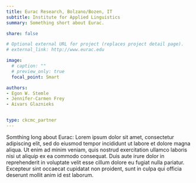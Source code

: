 ```yaml
---
title: Eurac Research, Bolzano/Bozen, IT
subtitle: Institute for Applied Linguistics
summary: Something short about Eurac.

share: false

# Optional external URL for project (replaces project detail page).
# external_link: http://www.eurac.edu

image:
  # caption: ""
  # preview_only: true
  focal_point: Smart

authors:
- Egon W. Stemle
- Jennifer-Carmen Frey
- Aivars Glaznieks


type: ckcmc_partner
---
```


Somthing long about Eurac: Lorem ipsum dolor sit amet, consectetur adipiscing
elit, sed do eiusmod tempor incididunt ut labore et dolore magna aliqua. Ut
enim ad minim veniam, quis nostrud exercitation ullamco laboris nisi ut aliquip
ex ea commodo consequat. Duis aute irure dolor in reprehenderit in voluptate
velit esse cillum dolore eu fugiat nulla pariatur. Excepteur sint occaecat
cupidatat non proident, sunt in culpa qui officia deserunt mollit anim id est
laborum.
